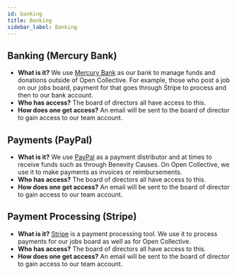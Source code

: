 ```yaml
---
id: banking
title: Banking
sidebar_label: Banking
---
```


## Banking (Mercury Bank)

- **What is it?** We use [Mercury Bank](https://mercury.com/) as our bank to manage funds and donations outside of Open Collective. For example, those who post a job on our jobs board, payment for that goes through Stripe to process and then to our bank account.
- **Who has access?** The board of directors all have access to this.
- **How does one get access?** An email will be sent to the board of director to gain access to our team account.

## Payments (PayPal)

- **What is it?** We use [PayPal](https://www.paypal.com/us/home) as a payment distributor and at times to receive funds such as through Benevity Causes. On Open Collective, we use it to make payments as invoices or reimbursements.
- **Who has access?** The board of directors all have access to this.
- **How does one get access?** An email will be sent to the board of director to gain access to our team account.

## Payment Processing (Stripe)

- **What is it?** [Stripe](https://stripe.com/) is a payment processing tool. We use it to process payments for our jobs board as well as for Open Collective.
- **Who has access?** The board of directors all have access to this.
- **How does one get access?** An email will be sent to the board of director to gain access to our team account.
